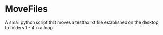 # MoveFiles
A small python script that moves a testfax.txt file established on the desktop to folders 1 - 4 in a loop
